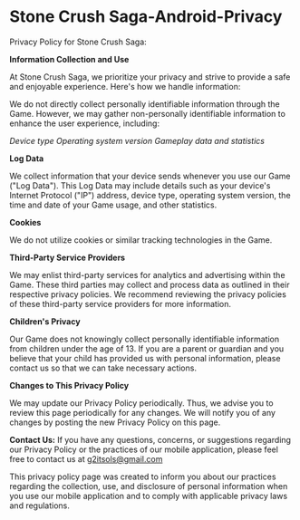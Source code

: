 # Stone Crush Saga-Android-Privacy

Privacy Policy for Stone Crush Saga:

**Information Collection and Use**

At Stone Crush Saga, we prioritize your privacy and strive to provide a safe and enjoyable experience. Here's how we handle information:

We do not directly collect personally identifiable information through the Game. However, we may gather non-personally identifiable information to enhance the user experience, including:

*Device type*
*Operating system version*
*Gameplay data and statistics*

**Log Data**

We collect information that your device sends whenever you use our Game ("Log Data"). This Log Data may include details such as your device's Internet Protocol ("IP") address, device type, operating system version, the time and date of your Game usage, and other statistics.

**Cookies**

We do not utilize cookies or similar tracking technologies in the Game.

**Third-Party Service Providers**

We may enlist third-party services for analytics and advertising within the Game. These third parties may collect and process data as outlined in their respective privacy policies. We recommend reviewing the privacy policies of these third-party service providers for more information.

**Children's Privacy**

Our Game does not knowingly collect personally identifiable information from children under the age of 13. If you are a parent or guardian and you believe that your child has provided us with personal information, please contact us so that we can take necessary actions.

**Changes to This Privacy Policy**

We may update our Privacy Policy periodically. Thus, we advise you to review this page periodically for any changes. We will notify you of any changes by posting the new Privacy Policy on this page.

**Contact Us:**
If you have any questions, concerns, or suggestions regarding our Privacy Policy or the practices of our mobile application, please feel free to contact us at g2itsols@gmail.com

This privacy policy page was created to inform you about our practices regarding the collection, use, and disclosure of personal information when you use our mobile application and to comply with applicable privacy laws and regulations.
